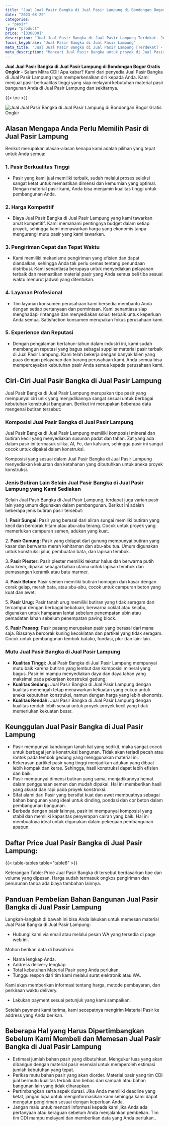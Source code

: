 ```yaml
---
title: "Jual Jual Pasir Bangka di Jual Pasir Lampung di Bondongan Bogor Gratis Ongkir"
date: "2023-08-29"
categories:
 - "pasir"
type: "product"
price: "[330000]"
description: "Jual Jual Pasir Bangka di Jual Pasir Lampung Terdekat. Jual Pasir Bangka ini sering digunakan dalam proyek konstruksi sebagai bahan campuran yang terpilih dan bersih. Kontak kami untuk mendapatkan informasi lebih lanjut."
focus_keyphrase: "Jual Pasir Bangka di Jual Pasir Lampung"
meta_title: "Jual Jual Pasir Bangka di Jual Pasir Lampung [Terdekat] - CDI"
meta_description: "Mencari Jual Pasir Bangka untuk proyek di Jual Pasir Lampung? Kami menyediakan Jual Pasir Bangka berkualitas untuk bahan campuran. Segera dapatkan penawaran terbaik."
---
```


**Jual Jual Pasir Bangka di Jual Pasir Lampung di Bondongan Bogor Gratis Ongkir** - Salam Mitra CDI! Apa kabar? Kami dari penyedia Jual Pasir Bangka di Jual Pasir Lampung ingin memperkenalkan diri kepada Anda. Kami menjual pasir berkualitas tinggi yang siap melayani kebutuhan material pasir bangunan Anda di Jual Pasir Lampung dan sekitarnya.

{{< toc >}}

![Jual Jual Pasir Bangka di Jual Pasir Lampung di Bondongan Bogor Gratis Ongkir](/images/pasir/pasir-bangunan-40.jpg)

## Alasan Mengapa Anda Perlu Memilih Pasir di Jual Pasir Lampung

Berikut merupakan alasan-alasan kenapa kami adalah pilihan yang tepat untuk Anda semua:

### 1. Pasir Berkualitas Tinggi

*   Pasir yang kami jual memiliki terbaik, sudah melalui proses seleksi sangat ketat untuk memastikan dimensi dan kemurnian yang optimal. Dengan material pasir kami, Anda bisa menjamin kualitas tinggi untuk pembangunan Anda.

### 2. Harga Kompetitif

*   Biaya Jual Pasir Bangka di Jual Pasir Lampung yang kami tawarkan amat kompetitif. Kami memahami pentingnya budget dalam setiap proyek, sehingga kami menawarkan harga yang ekonomis tanpa mengurangi mutu pasir yang kami tawarkan.

### 3. Pengiriman Cepat dan Tepat Waktu

*   Kami memiliki mekanisme pengiriman yang efisien dan dapat diandalkan, sehingga Anda tak perlu cemas tentang penundaan distribusi. Kami senantiasa berupaya untuk menyediakan pelayanan terbaik dan memastikan material pasir yang Anda semua beli tiba sesuai waktu menurut jadwal yang ditentukan.

### 4. Layanan Profesional

*   Tim layanan konsumen perusahaan kami bersedia membantu Anda dengan setiap pertanyaan dan permintaan. Kami senantiasa siap menghadapi rintangan dan menyediakan solusi terbaik untuk keperluan Anda semua. Satisfaction konsumen merupakan fokus perusahaan kami.

### 5. Experience dan Reputasi

*   Dengan pengalaman bertahun-tahun dalam industri ini, kami sudah membangun reputasi yang bagus sebagai supplier material pasir terbaik di Jual Pasir Lampung. Kami telah bekerja dengan banyak klien yang puas dengan pelayanan dan barang perusahaan kami. Anda semua bisa mempercayakan kebutuhan pasir Anda semua kepada perusahaan kami.

## Ciri-Ciri Jual Pasir Bangka di Jual Pasir Lampung

Jual Pasir Bangka di Jual Pasir Lampung merupakan tipe pasir yang mempunyai ciri unik yang menjadikannya sangat sesuai untuk berbagai kebutuhan konstruksi bangunan. Berikut ini merupakan beberapa data mengenai butiran tersebut:

### Komposisi Jual Pasir Bangka di Jual Pasir Lampung

Jual Pasir Bangka di Jual Pasir Lampung memiliki komposisi mineral dan butiran kecil yang menyediakan susunan padat dan tahan. Zat yang ada dalam pasir ini termasuk silika, Al, Fe, dan kalsium, sehingga pasir ini sangat cocok untuk dipakai dalam konstruksi.

Komposisi yang sesuai dalam Jual Pasir Bangka di Jual Pasir Lampung menyediakan kekuatan dan ketahanan yang dibutuhkan untuk aneka proyek konstruksi.

### Jenis Butiran Lain Selain Jual Pasir Bangka di Jual Pasir Lampung yang Kami Sediakan

Selain Jual Pasir Bangka di Jual Pasir Lampung, terdapat juga varian pasir lain yang umum digunakan dalam pembangunan. Berikut ini adalah beberapa jenis butiran pasir tersebut:

1\.  **Pasir Sungai:** Pasir yang berasal dari aliran sungai memiliki butiran yang kecil dan bercorak hitam atau abu-abu terang. Cocok untuk proyek yang memerlukan campuran semen, adukan yang kuat.

2\.  **Pasir Gunung:** Pasir yang didapat dari gunung mempunyai butiran yang kasar dan berwarna merah kehitaman dan abu-abu tua. Umum digunakan untuk konstruksi jalur, pembuatan bata, dan lapisan tembok.

3\.  **Pasir Plester:** Pasir plester memiliki tekstur halus dan berwarna putih atau krem, dipakai sebagai bahan utama untuk lapisan tembok dan pemasangan keramik atau batu marmer.

4\.  **Pasir Beton:** Pasir semen memiliki butiran homogen dan kasar dengan corak gelap, merah bata, atau abu-abu, cocok untuk campuran beton yang kuat dan awet.

5\.  **Pasir Urug:** Pasir tanah urug memiliki butiran yang tidak seragam dan tercampur dengan berbagai bebatuan, berwarna coklat atau kelabu, digunakan untuk hamparan lantai sebelum penempatan ubin atau pemadatan lahan sebelum penempatan paving block.

6\.  **Pasir Pasang:** Pasir pasang merupakan pasir yang berasal dari mana saja. Biasanya bercorak kuning kecoklatan dan partikel yang tidak seragam. Cocok untuk pembangunan tembok batako, fondasi, plur dan lain-lain.

### Mutu Jual Pasir Bangka di Jual Pasir Lampung

*   **Kualitas Tinggi:** Jual Pasir Bangka di Jual Pasir Lampung mempunyai mutu baik karena butiran yang lembut dan komposisi mineral yang bagus. Pasir ini mampu menyediakan daya dan daya tahan yang maksimal pada pekerjaan konstruksi gedung.
*   **Kualitas Sedang:** Jual Pasir Bangka di Jual Pasir Lampung dengan kualitas menengah tetap menawarkan kekuatan yang cukup untuk aneka kebutuhan konstruksi, namun dengan harga yang lebih ekonomis.
*   **Kualitas Rendah:** Jual Pasir Bangka di Jual Pasir Lampung dengan kualitas rendah lebih sesuai untuk proyek-proyek kecil yang tidak memerlukan kekuatan besar.

## Keunggulan Jual Pasir Bangka di Jual Pasir Lampung

*   Pasir mempunyai kandungan tanah liat yang sedikit, maka sangat cocok untuk berbagai jenis konstruksi bangunan. Tidak akan terjadi pecah atau rontok pada tembok gedung yang menggunakan material ini.
*   Kekerasan partikel pasir yang tinggi menjadikan adukan yang dibuat lebih kompak dan keras. Sehingga, hasil konstruksi dapat lebih efisien dan baik.
*   Pasir mempunyai dimensi butiran yang sama, menjadikannya hemat dalam penggunaan semen dan mudah dipakai. Hal ini memberikan hasil yang akurat dan rapi pada proyek konstruksi.
*   Sifat alami dari Pasir yang bersifat kuat dan awet membuatnya sebagai bahan bangunan yang ideal untuk dinding, pondasi dan cor beton dalam pembangunan bangunan.
*   Berbeda dengan pasir lainnya, pasir ini mempunyai komposisi yang stabil dan memiliki kapasitas penyerapan cairan yang baik. Hal ini membuatnya ideal untuk digunakan dalam pekerjaan pembangunan apapun.

## Daftar Price Jual Pasir Bangka di Jual Pasir Lampung:

{{< table-tables table="table8" >}}

Keterangan Table: Price Jual Pasir Bangka di tersebut berdasarkan tipe dan volume yang dipesan. Harga sudah termasuk ongkos pengiriman dan penurunan tanpa ada biaya tambahan lainnya.

## Panduan Pembelian Bahan Bangunan Jual Pasir Bangka di Jual Pasir Lampung

Langkah-langkah di bawah ini bisa Anda lakukan untuk memesan material Jual Pasir Bangka di Jual Pasir Lampung:

*   Hubungi kami via email atau melalui pesan WA yang tersedia di page web ini.

Mohon berikan data di bawah ini:

*   Nama lengkap Anda.
*   Address delivery lengkap.
*   Total kebutuhan Material Pasir yang Anda perlukan.
*   Tunggu respon dari tim kami melalui surat elektronik atau WA.

Kami akan memberikan informasi tentang harga, metode pembayaran, dan perkiraan waktu delivery.
*   Lakukan payment sesuai petunjuk yang kami sampaikan.

Setelah payment kami terima, kami secepatnya mengirim Material Pasir ke address yang Anda berikan.

## Beberapa Hal yang Harus Dipertimbangkan Sebelum Kami Membeli dan Memesan Jual Pasir Bangka di Jual Pasir Lampung

*   Estimasi jumlah bahan pasir yang dibutuhkan. Mengukur luas yang akan dibangun dengan material pasir esensial untuk memperoleh estimasi jumlah kebutuhan yang tepat.
*   Periksa mutu bahan pasir yang akan diorder. Material pasir yang tim CDI jual bermutu kualitas terbaik dan bebas dari sampah atau bahan bangunan lain yang tidak diharapkan.
*   Pertimbangkan serta aspek durasi. Jika Anda memiliki deadline yang ketat, jangan lupa untuk menginformasikan kami sehingga kami dapat mengatur pengiriman sesuai dengan keperluan Anda.
*   Jangan malu untuk mencari informasi kepada kami jika Anda ada pertanyaan atau keraguan sebelum Anda menjalankan pembelian. Tim tim CDI mampu melayani dan memberikan data yang Anda perlukan..